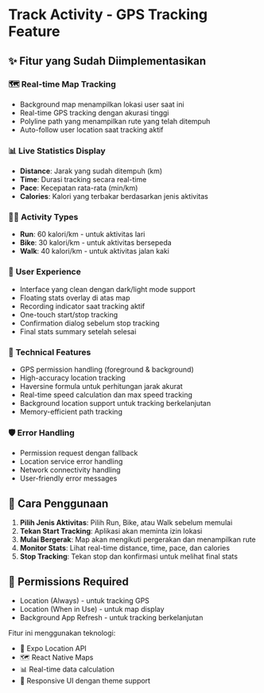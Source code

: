 # Track Activity - GPS Tracking Feature

## ✨ Fitur yang Sudah Diimplementasikan

### 🗺️ **Real-time Map Tracking**
- Background map menampilkan lokasi user saat ini
- Real-time GPS tracking dengan akurasi tinggi
- Polyline path yang menampilkan rute yang telah ditempuh
- Auto-follow user location saat tracking aktif

### 📊 **Live Statistics Display**
- **Distance**: Jarak yang sudah ditempuh (km)
- **Time**: Durasi tracking secara real-time
- **Pace**: Kecepatan rata-rata (min/km)
- **Calories**: Kalori yang terbakar berdasarkan jenis aktivitas

### 🏃‍♂️ **Activity Types**
- **Run**: 60 kalori/km - untuk aktivitas lari
- **Bike**: 30 kalori/km - untuk aktivitas bersepeda  
- **Walk**: 40 kalori/km - untuk aktivitas jalan kaki

### 🎯 **User Experience**
- Interface yang clean dengan dark/light mode support
- Floating stats overlay di atas map
- Recording indicator saat tracking aktif
- One-touch start/stop tracking
- Confirmation dialog sebelum stop tracking
- Final stats summary setelah selesai

### 🔧 **Technical Features**
- GPS permission handling (foreground & background)
- High-accuracy location tracking
- Haversine formula untuk perhitungan jarak akurat
- Real-time speed calculation dan max speed tracking
- Background location support untuk tracking berkelanjutan
- Memory-efficient path tracking

### 🛡️ **Error Handling**
- Permission request dengan fallback
- Location service error handling
- Network connectivity handling
- User-friendly error messages

## 🚀 Cara Penggunaan

1. **Pilih Jenis Aktivitas**: Pilih Run, Bike, atau Walk sebelum memulai
2. **Tekan Start Tracking**: Aplikasi akan meminta izin lokasi
3. **Mulai Bergerak**: Map akan mengikuti pergerakan dan menampilkan rute
4. **Monitor Stats**: Lihat real-time distance, time, pace, dan calories
5. **Stop Tracking**: Tekan stop dan konfirmasi untuk melihat final stats

## 📱 Permissions Required
- Location (Always) - untuk tracking GPS
- Location (When in Use) - untuk map display
- Background App Refresh - untuk tracking berkelanjutan

Fitur ini menggunakan teknologi:
- 📍 Expo Location API
- 🗺️ React Native Maps
- 📊 Real-time data calculation
- 🎨 Responsive UI dengan theme support
